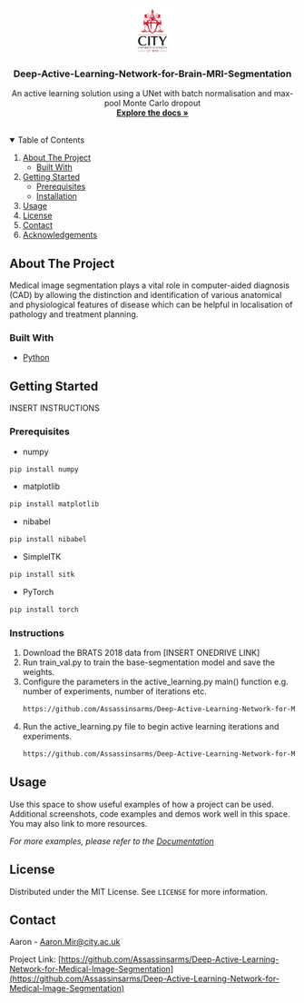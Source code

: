 <!-- PROJECT LOGO -->
<br />
<p align="center">
  <a href="">
   <a href="https://github.com/Assassinsarms/Deep-Active-Learning-Network-for-Medical-Image-Segmentation">
    <img src="images/Logo.jpg" alt="Logo" width="80" height="80">
  </a>

  <h3 align="center">Deep-Active-Learning-Network-for-Brain-MRI-Segmentation</h3>

  <p align="center">
    An active learning solution using a UNet with batch normalisation and max-pool Monte Carlo dropout
    <br />
    <a href="https://github.com/Assassinsarms/Deep-Active-Learning-Network-for-Medical-Image-Segmentation"><strong>Explore the docs »</strong></a>
    <br />
    <br />
  </p>
</p>


<!-- TABLE OF CONTENTS -->
<details open="open">
  <summary>Table of Contents</summary>
  <ol>
    <li>
      <a href="#about-the-project">About The Project</a>
      <ul>
        <li><a href="#built-with">Built With</a></li>
      </ul>
    </li>
    <li>
      <a href="#getting-started">Getting Started</a>
      <ul>
        <li><a href="#prerequisites">Prerequisites</a></li>
        <li><a href="#installation">Installation</a></li>
      </ul>
    </li>
    <li><a href="#usage">Usage</a></li>
    <li><a href="#license">License</a></li>
    <li><a href="#contact">Contact</a></li>
    <li><a href="#acknowledgements">Acknowledgements</a></li>
  </ol>
</details>


<!-- ABOUT THE PROJECT -->
## About The Project

Medical image segmentation plays a vital role in computer-aided diagnosis (CAD) by allowing the distinction and identification of various anatomical and physiological features of disease which can be helpful in localisation of pathology and treatment planning. 


### Built With

* [Python](https://www.python.org/)


<!-- GETTING STARTED -->
## Getting Started

INSERT INSTRUCTIONS

### Prerequisites

  * numpy
  ```sh
  pip install numpy
  ```
 * matplotlib
  ```sh
  pip install matplotlib
  ```
 * nibabel
  ```sh
  pip install nibabel
  ```
 * SimpleITK
  ```sh
  pip install sitk
  ```
 * PyTorch
  ```sh
  pip install torch
  ```

### Instructions

1. Download the BRATS 2018 data from [INSERT ONEDRIVE LINK]
2. Run train_val.py to train the base-segmentation model and save the weights.
3. Configure the parameters in the active_learning.py main() function e.g. number of experiments, number of iterations etc.
   ```sh
   https://github.com/Assassinsarms/Deep-Active-Learning-Network-for-Medical-Image-Segmentation/blob/master/train_val.py
   ```
4. Run the active_learning.py file to begin active learning iterations and experiments.
   ```sh
   https://github.com/Assassinsarms/Deep-Active-Learning-Network-for-Medical-Image-Segmentation/blob/master/active_learning.py
   ```

<!-- USAGE EXAMPLES -->
## Usage

Use this space to show useful examples of how a project can be used. Additional screenshots, code examples and demos work well in this space. You may also link to more resources.

_For more examples, please refer to the [Documentation](https://example.com)_

<!-- LICENSE -->
## License

Distributed under the MIT License. See `LICENSE` for more information.



<!-- CONTACT -->
## Contact

Aaron - Aaron.Mir@city.ac.uk

Project Link: [https://github.com/Assassinsarms/Deep-Active-Learning-Network-for-Medical-Image-Segmentation](https://github.com/Assassinsarms/Deep-Active-Learning-Network-for-Medical-Image-Segmentation)
